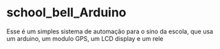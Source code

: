 # school_bell_Arduino
Esse é um simples sistema de automação para o sino da escola, que usa um arduino, um modulo GPS, um LCD display e um rele
